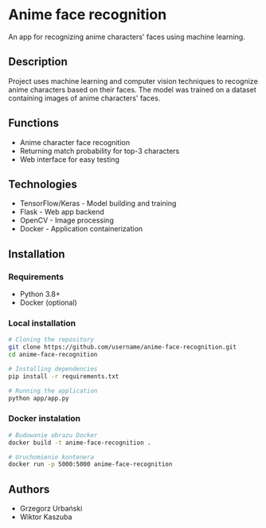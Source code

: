 # Anime face recognition

An app for recognizing anime characters' faces using machine learning.

## Description

Project uses machine learning and computer vision techniques to recognize anime characters based on their faces. The model was trained on a dataset containing images of anime characters' faces.

## Functions

- Anime character face recognition
- Returning match probability for top-3 characters
- Web interface for easy testing
## Technologies

- TensorFlow/Keras - Model building and training
- Flask - Web app backend
- OpenCV - Image processing
- Docker - Application containerization

## Installation

### Requirements
- Python 3.8+
- Docker (optional)

### Local installation

```bash
# Cloning the repository
git clone https://github.com/username/anime-face-recognition.git
cd anime-face-recognition

# Installing dependencies
pip install -r requirements.txt

# Running the application
python app/app.py
```

### Docker instalation

```bash
# Budowanie obrazu Docker
docker build -t anime-face-recognition .

# Uruchomienie kontenera
docker run -p 5000:5000 anime-face-recognition
```

## Authors
- Grzegorz Urbański
- Wiktor Kaszuba